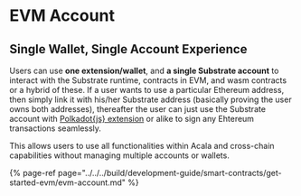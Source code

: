 # EVM Account

## **Single Wallet, Single Account Experience**

Users can use **one extension/wallet**, and **a single Substrate account** to interact with the Substrate runtime, contracts in EVM, and wasm contracts or a hybrid of these. If a user wants to use a particular Ethereum address, then simply link it with his/her Substrate address \(basically proving the user owns both addresses\), thereafter the user can just use the Substrate account with [Polkadot{js} extension](https://wiki.polkadot.network/docs/en/learn-account-generation) or alike to sign any Ehtereum transactions seamlessly.

This allows users to use all functionalities within Acala and cross-chain capabilities without managing multiple accounts or wallets.

{% page-ref page="../../../build/development-guide/smart-contracts/get-started-evm/evm-account.md" %}



